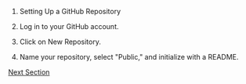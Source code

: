 1. Setting Up a GitHub Repository

2. Log in to your GitHub account.

3. Click on New Repository.

4. Name your repository, select "Public," and initialize with a README.



[Next Section](writing.md)
